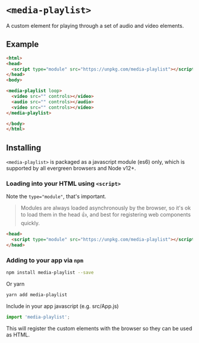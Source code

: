 # `<media-playlist>`

A custom element for playing through a set of audio and video elements.

## Example

```html
<html>
<head>
  <script type="module" src="https://unpkg.com/media-playlist"></script>
</head>
<body>

<media-playlist loop>
  <video src="" controls></video>
  <audio src="" controls></audio>
  <video src="" controls></video>
</media-playlist>

</body>
</html>
```

## Installing

`<media-playlist>` is packaged as a javascript module (es6) only, which is supported by all evergreen browsers and Node v12+.

### Loading into your HTML using `<script>`

Note the `type="module"`, that's important.

> Modules are always loaded asynchronously by the browser, so it's ok to load them in the head :thumbsup:, and best for registering web components quickly.

```html
<head>
  <script type="module" src="https://unpkg.com/media-playlist"></script>
</head>
```

### Adding to your app via `npm`

```bash
npm install media-playlist --save
```
Or yarn
```bash
yarn add media-playlist
```

Include in your app javascript (e.g. src/App.js)
```js
import 'media-playlist';
```
This will register the custom elements with the browser so they can be used as HTML.
